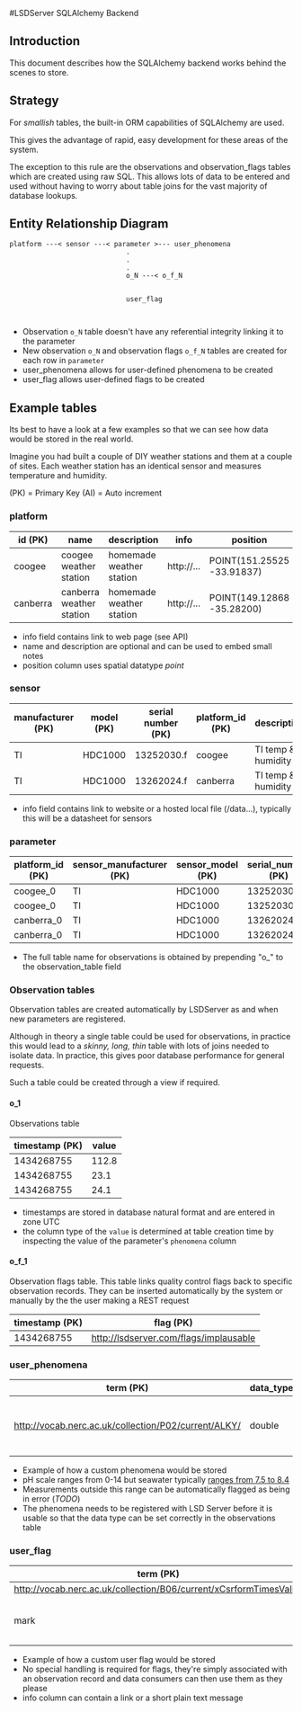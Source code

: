 #LSDServer SQLAlchemy Backend

## Introduction
This document describes how the SQLAlchemy backend works behind the scenes to store.

## Strategy
For _smallish_ tables, the built-in ORM capabilities of SQLAlchemy are used.

This gives the advantage of rapid, easy development for these areas of the system.

The exception to this rule are the observations and observation_flags tables which are created using raw SQL.  This allows lots of data to be entered and used without having to worry about table joins for the vast majority of database lookups.

## Entity Relationship Diagram
```
platform ---< sensor ---< parameter >--- user_phenomena
                             .
                             .
                             .
                             o_N ---< o_f_N


                             user_flag



```
* Observation `o_N` table doesn't have any referential integrity linking it to the parameter
* New observation `o_N` and observation flags `o_f_N` tables are created for each row in `parameter`
* user_phenomena allows for user-defined phenomena to be created
* user_flag allows user-defined flags to be created

## Example tables
Its best to have a look at a few examples so that we can see how data would be stored in the real world.

Imagine you had built a couple of DIY weather stations and them at a couple of sites.  Each weather station has an identical sensor and measures temperature and humidity.


(PK) = Primary Key
(AI) = Auto increment
### platform

| id (PK) | name | description | info | position | mobile |
| ------- | ---- | ----------- | ---- | -------- | ------ |
| coogee | coogee weather station | homemade weather station | http://... | POINT(151.25525 -33.91837) | false |
| canberra | canberra weather station | homemade weather station | http://... | POINT(149.12868 -35.28200) | false |

* info field contains link to web page (see API)
* name and description are optional and can be used to embed small notes
* position column uses spatial datatype _point_

### sensor

| manufacturer (PK) | model (PK) | serial number (PK) | platform_id (PK) | description | info |
| ----------------- | ---------- | ------------------ | ---------------- | ----------- | ---- |
| TI | HDC1000 | 13252030.f | coogee | TI temp & humidity | http://www.ti.com/lit/gpn/hdc1000 |
| TI | HDC1000 | 13262024.f|  canberra | TI temp & humidity | http://www.ti.com/lit/gpn/hdc1000 |

* info field contains link to website or a hosted local file (/data...), typically this will be a datasheet for sensors

### parameter

| platform_id (PK) | sensor_manufacturer (PK) | sensor_model (PK) | serial_number (PK) | phenomena (PK) | observation_table (AI) |
|----------------- | ------------------------ | ----------------- | ------------------ | -------------- | ---------------------- |
| coogee_0 | TI | HDC1000 | 13252030.f |  http://lsdserver.com/phenomena/temperature | 1 |
| coogee_0 | TI | HDC1000 | 13252030.f | http://lsdserver.com/phenomena/humidity | 2 |
| canberra_0 | TI | HDC1000 | 13262024.f|  http://lsdserver.com/phenomena/temperature | 3 |
| canberra_0 | TI | HDC1000 | 13262024.f| http://lsdserver.com/phenomena/humidity | 4 |

* The full table name for observations is obtained by prepending "o_" to the observation_table field

###  Observation tables
Observation tables are created automatically by LSDServer as and when new parameters are registered.

Although in theory a single table could be used for observations, in practice this would lead to a _skinny, long, thin_ table with lots of joins needed to isolate data.  In practice, this gives poor database performance for general requests.

Such a table could be created through a view if required.

#### o_1
Observations table

| timestamp (PK) | value |
| -------------- | ----- |
| 1434268755 | 112.8 |
| 1434268755 | 23.1 |
| 1434268755 | 24.1 |

* timestamps are stored in database natural format and are entered in zone UTC
* the column type of the `value` is determined at table creation time by inspecting the value of the parameter's `phenomena` column

#### o_f_1
Observation flags table.  This table links quality control flags back to specific observation records.  They can be inserted automatically by the system or manually by the the user making a REST request

| timestamp (PK) | flag (PK) |
| -------------- | --------- |
| 1434268755 | http://lsdserver.com/flags/implausable |

### user_phenomena

| term (PK) | data_type | min_valid | max_valid | uom | description |
| --------- | --------- | --------- | --------- | --- | ----------- |
| http://vocab.nerc.ac.uk/collection/P02/current/ALKY/ | double | pH | 6.0d | 9.0d | Alkalinity, acidity and pH of the water column |

* Example of how a custom phenomena would be stored
* pH scale ranges from 0-14 but seawater typically [ranges from 7.5 to 8.4](https://en.wikipedia.org/wiki/Seawater)
* Measurements outside this range can be automatically flagged as being in error (_TODO_)
* The phenomena needs to be registered with LSD Server before it is usable so that the data type can be set correctly in the observations table

### user_flag

| term (PK) | info |
|---------- | ---- |
| http://vocab.nerc.ac.uk/collection/B06/current/xCsrformTimesValid/ | null |
| mark | data marked for removal |

* Example of how a custom user flag would be stored
* No special handling is required for flags, they're simply associated with an observation record and data consumers can then use them as they please
* info column can contain a link or a short plain text message
